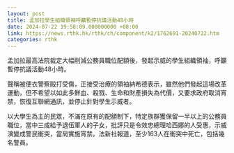```yaml
---
layout: post
title: 孟加拉學生組織領袖呼籲暫停抗議活動48小時
date: 2024-07-22 19:58:09.000000000 +08:00
link: https://news.rthk.hk/rthk/ch/component/k2/1762691-20240722.htm
categories: rthk
---
```


孟加拉最高法院裁定大幅削減公務員職位配額後，發起示威的學生組織領袖，呼籲暫停抗議活動48小時。

聲稱被便衣警察毆打受傷，正接受治療的領袖納希德表示，雖然他們發起這場改革運動，但不希望以如此多鮮血、殺戮、生命和財產損失為代價，又要求政府取消宵禁，恢復互聯網通訊，並停止針對學生示威者。

以大學生為主的民眾，不滿在原有的配額制下，特定族群獲保留一半以上的公務員職位，當中三成給予退伍軍人的子女，批評只是令效忠總理哈西娜的人受惠，示威演變成警民衝突，當局實施宵禁。法新社報道，至少163人在衝突中死亡，包括幾名警員。
